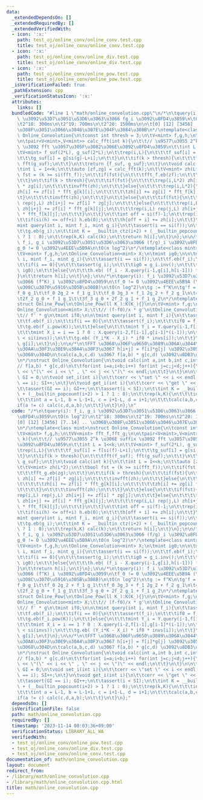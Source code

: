 ```yaml
---
data:
  _extendedDependsOn: []
  _extendedRequiredBy: []
  _extendedVerifiedWith:
  - icon: ':x:'
    path: test_oj/online_conv/online_conv.test.cpp
    title: test_oj/online_conv/online_conv.test.cpp
  - icon: ':x:'
    path: test_oj/online_conv/online_div.test.cpp
    title: test_oj/online_conv/online_div.test.cpp
  - icon: ':x:'
    path: test_oj/online_conv/online_pow.test.cpp
    title: test_oj/online_conv/online_pow.test.cpp
  _isVerificationFailed: true
  _pathExtension: cpp
  _verificationStatusIcon: ':x:'
  attributes:
    links: []
  bundledCode: "#line 1 \"math/online_convolution.cpp\"\n/*\n\tquery(i): f_i, g_i\
    \ \u3092\u53D7\u3051\u53D6\u3063\u3066 fg_i \u3092\u8FD4\u3059\n\tO(n log^2)\n\
    \t2^18: 300ms\n\t2^19: 700ms\n\t2^20: 1500ms\n\n\t[0] [12] [3456] [7..14] .. \u3068\
    \u308F\u3051\u3066\u3046\u307E\u304F\u3084\u308B\n*/\ntemplate<class mint>\nstruct\
    \ Online_Convolution{\n\tconst int thresh = 3;\n\tV<mint> f,g,h;\n\tVV<mint> fft_f,fft_g;\n\
    \n\tpair<V<mint>,V<mint>> calc_fft(int k){\n\t\t// \u9577\u3055 2^k \u306E suffix\
    \ \u3092 fft \u3057\u305F\u3082\u306E\u3092\u8FD4\u3059\n\t\tint L = 1<<k;\n\t\
    \tV<mint> f_suf(2*L), g_suf(2*L);\n\t\trep(i,L){\n\t\t\tf_suf[i] = f[si(f)-L+i];\n\
    \t\t\tg_suf[i] = g[si(g)-L+i];\n\t\t}\n\t\tif(k > thresh){\n\t\t\tfft(f_suf);\
    \ fft(g_suf);\n\t\t}\n\t\treturn {f_suf, g_suf};\n\t}\n\tvoid calc(int k){\n\t\
    \tint L = 1<<k;\n\t\tauto [zf,zg] = calc_fft(k);\n\t\tV<mint> zh(L*2);\n\t\tbool\
    \ fst = (k >= si(fft_f));\n\t\tif(fst){\n\t\t\tfft_f.eb(zf);\n\t\t\tfft_g.eb(zg);\n\
    \t\t}\n\t\tif(k > thresh){\n\t\t\tif(fst){\n\t\t\t\trep(i,L*2) zh[i] += zf[i]\
    \ * zg[i];\n\t\t\t\tinvfft(zh);\n\t\t\t}else{\n\t\t\t\trep(i,L*2){\n\t\t\t\t\t\
    zh[i] += zf[i] * fft_g[k][i];\n\t\t\t\t\tzh[i] += zg[i] * fft_f[k][i];\n\t\t\t\
    \t}\n\t\t\t\tinvfft(zh);\n\t\t\t}\n\t\t}else{\n\t\t\tif(fst){\n\t\t\t\trep(i,L)\
    \ rep(j,L) zh[i+j] += zf[i] * zg[j];\n\t\t\t}else{\n\t\t\t\trep(i,L) rep(j,L)\
    \ zh[i+j] += zf[i] * fft_g[k][j];\n\t\t\t\trep(i,L) rep(j,L) zh[i+j] += zg[i]\
    \ * fft_f[k][j];\n\t\t\t}\n\t\t}\n\t\tint off = si(f)-1;\n\t\trep(i,L*2-1){\n\t\
    \t\tif(si(h) <= off+i) h.eb(0);\n\t\t\th[off + i] += zh[i];\n\t\t}\n\t}\n\n\t\
    mint query(int i, mint f_i, mint g_i){\n\t\tassert(i == si(f));\n\t\tf.eb(f_i);\n\
    \t\tg.eb(g_i);\n\t\tint K = __builtin_ctz(i+2) + (__builtin_popcount(i+2) > 1\
    \ ? 1 : 0);\n\t\trep(k,K) calc(k);\n\t\treturn h[i];\n\t}\n};\n\n/*\n\tquery(i):\
    \ f_i, g_i \u3092\u53D7\u3051\u53D6\u3063\u3066 (f/g)_i \u3092\u8FD4\u3059\n\t\
    g_0 != 0 \u3092\u4EEE\u5B9A\n\tO(n log^2)\n*/\ntemplate<class mint>\nstruct Online_Division{\n\
    \tV<mint> f,g,h;\n\tOnline_Convolution<mint> X;\n\tmint ig0;\n\n\tmint query(int\
    \ i, mint f_i, mint g_i){\n\t\tassert(i == si(f));\n\t\tf.eb(f_i);\n\t\tg.eb(g_i);\n\
    \t\tif(i == 0){\n\t\t\tassert(g_i);\n\t\t\tig0 = g_i.inv();\n\t\t\th.eb(f_i *\
    \ ig0);\n\t\t}else{\n\t\t\th.eb( (f_i - X.query(i-1,g[i],h[i-1])) * ig0);\n\t\t\
    }\n\t\treturn h[i];\n\t}\n};\n\n/*\n\tquery(i): f_i \u3092\u53D7\u3051\u53D6\u3063\
    \u3066 (f^K)_i \u3092\u8FD4\u3059\n\tf_0 != 0 \u3092\u4EEE\u5B9A (\u9811\u5F35\
    \u308C\u3070\u5916\u305B\u308B)\n\tO(n log^2)\n\tg := f^K\n\tg'f = Kgf'\n\t\t\
    f_0 g_1\t\tf_0 2g_2 + f_1 g_1\t\tf_0 3g_3 + f_1 2g_2 + f_2 g_1\n\t= K(f_1 g_0\t\
    \t2f_2 g_0 + f_1 g_1\t\t3f_3 g_0 + 2f_2 g_1 + f_1 g_2\n*/\ntemplate<class mint>\n\
    struct Online_Pow{\n\tOnline_Pow(ll K_):K(K_){}\n\n\tV<mint> f,g;\n\tll K;\n\t\
    Online_Convolution<mint> X;\t\t// (f-f0)/x * g'\n\tOnline_Convolution<mint> Y;\t\
    \t// f' * g\n\tmint if0;\n\n\tmint query(int i, mint f_i){\n\t\tassert(i == si(f));\n\
    \t\tf.eb(f_i);\n\t\tif(i == 0){\n\t\t\tassert(f_i);\n\t\t\tif0 = f_i.inv();\n\t\
    \t\tg.eb(f_i.pow(K));\n\t\t}else{\n\t\t\tmint Y_i = Y.query(i-1,f[i]*i,g[i-1]);\n\
    \t\t\tmint X_i = i == 1 ? 0 : X.query(i-2,f[i-1],g[i-1]*(i-1));\n\t\t\tassert(i\
    \ < si(invs));\n\t\t\tg.eb( (Y_i*K - X_i) * if0 * invs[i]);\n\t\t}\n\t\treturn\
    \ g[i];\n\t}\n};\n\n/*\n\tFFT \u3068\u306F\u9650\u3089\u306A\u3044\u6642\u306B\
    \u30AA\u30F3\u30E9\u30A4\u30F3\u3067 h[i+j] = f[i]*g[j] \u3092\u3057\u305F\u3044\
    \u3068\u304D\n\tcalc(a,b,c,d) \u3067 f[a,b) * g[c,d) \u3092\u8DB3\u3057\u8FBC\u3080\
    \n*/\nstruct Online_Convolution{\n\tvoid calc(int a,int b,int c,int d){\n\t\t\
    // f[a,b) * g[c,d)\n\t\tfor(int i=a;i<b;i++) for(int j=c;j<d;j++){\n\t\t\tcerr\
    \ << \"(\" << i << \" , \" << j << \")\" << endl;\n\t\t}\n\t}\n\n\tint SI = 0,\
    \ GI = 0;\n\tvoid set_i(int i){\n\t\tcerr << \"set \" << i << endl;\n\t\tassert(SI\
    \ == i); SI++;\n\t}\n\tvoid get_i(int i){\n\t\tcerr << \"get \" << i << endl;\n\
    \t\tassert(GI == i); GI++;\n\t\tassert(i < SI);\n\t\tint K = __builtin_ctz(i+2)\
    \ + (__builtin_popcount(i+2) > 1 ? 1 : 0);\n\t\trep(k,K){\n\t\t\tint L = 1<<k;\n\
    \t\t\tint a = L-1, b = L-1+1, c = i+1-L, d = i+1;\n\t\t\tcalc(a,b,c,d);\n\t\t\t\
    if(a != c) calc(c,d,a,b);\n\t\t}\n\t}\n};\n"
  code: "/*\n\tquery(i): f_i, g_i \u3092\u53D7\u3051\u53D6\u3063\u3066 fg_i \u3092\
    \u8FD4\u3059\n\tO(n log^2)\n\t2^18: 300ms\n\t2^19: 700ms\n\t2^20: 1500ms\n\n\t\
    [0] [12] [3456] [7..14] .. \u3068\u308F\u3051\u3066\u3046\u307E\u304F\u3084\u308B\
    \n*/\ntemplate<class mint>\nstruct Online_Convolution{\n\tconst int thresh = 3;\n\
    \tV<mint> f,g,h;\n\tVV<mint> fft_f,fft_g;\n\n\tpair<V<mint>,V<mint>> calc_fft(int\
    \ k){\n\t\t// \u9577\u3055 2^k \u306E suffix \u3092 fft \u3057\u305F\u3082\u306E\
    \u3092\u8FD4\u3059\n\t\tint L = 1<<k;\n\t\tV<mint> f_suf(2*L), g_suf(2*L);\n\t\
    \trep(i,L){\n\t\t\tf_suf[i] = f[si(f)-L+i];\n\t\t\tg_suf[i] = g[si(g)-L+i];\n\t\
    \t}\n\t\tif(k > thresh){\n\t\t\tfft(f_suf); fft(g_suf);\n\t\t}\n\t\treturn {f_suf,\
    \ g_suf};\n\t}\n\tvoid calc(int k){\n\t\tint L = 1<<k;\n\t\tauto [zf,zg] = calc_fft(k);\n\
    \t\tV<mint> zh(L*2);\n\t\tbool fst = (k >= si(fft_f));\n\t\tif(fst){\n\t\t\tfft_f.eb(zf);\n\
    \t\t\tfft_g.eb(zg);\n\t\t}\n\t\tif(k > thresh){\n\t\t\tif(fst){\n\t\t\t\trep(i,L*2)\
    \ zh[i] += zf[i] * zg[i];\n\t\t\t\tinvfft(zh);\n\t\t\t}else{\n\t\t\t\trep(i,L*2){\n\
    \t\t\t\t\tzh[i] += zf[i] * fft_g[k][i];\n\t\t\t\t\tzh[i] += zg[i] * fft_f[k][i];\n\
    \t\t\t\t}\n\t\t\t\tinvfft(zh);\n\t\t\t}\n\t\t}else{\n\t\t\tif(fst){\n\t\t\t\t\
    rep(i,L) rep(j,L) zh[i+j] += zf[i] * zg[j];\n\t\t\t}else{\n\t\t\t\trep(i,L) rep(j,L)\
    \ zh[i+j] += zf[i] * fft_g[k][j];\n\t\t\t\trep(i,L) rep(j,L) zh[i+j] += zg[i]\
    \ * fft_f[k][j];\n\t\t\t}\n\t\t}\n\t\tint off = si(f)-1;\n\t\trep(i,L*2-1){\n\t\
    \t\tif(si(h) <= off+i) h.eb(0);\n\t\t\th[off + i] += zh[i];\n\t\t}\n\t}\n\n\t\
    mint query(int i, mint f_i, mint g_i){\n\t\tassert(i == si(f));\n\t\tf.eb(f_i);\n\
    \t\tg.eb(g_i);\n\t\tint K = __builtin_ctz(i+2) + (__builtin_popcount(i+2) > 1\
    \ ? 1 : 0);\n\t\trep(k,K) calc(k);\n\t\treturn h[i];\n\t}\n};\n\n/*\n\tquery(i):\
    \ f_i, g_i \u3092\u53D7\u3051\u53D6\u3063\u3066 (f/g)_i \u3092\u8FD4\u3059\n\t\
    g_0 != 0 \u3092\u4EEE\u5B9A\n\tO(n log^2)\n*/\ntemplate<class mint>\nstruct Online_Division{\n\
    \tV<mint> f,g,h;\n\tOnline_Convolution<mint> X;\n\tmint ig0;\n\n\tmint query(int\
    \ i, mint f_i, mint g_i){\n\t\tassert(i == si(f));\n\t\tf.eb(f_i);\n\t\tg.eb(g_i);\n\
    \t\tif(i == 0){\n\t\t\tassert(g_i);\n\t\t\tig0 = g_i.inv();\n\t\t\th.eb(f_i *\
    \ ig0);\n\t\t}else{\n\t\t\th.eb( (f_i - X.query(i-1,g[i],h[i-1])) * ig0);\n\t\t\
    }\n\t\treturn h[i];\n\t}\n};\n\n/*\n\tquery(i): f_i \u3092\u53D7\u3051\u53D6\u3063\
    \u3066 (f^K)_i \u3092\u8FD4\u3059\n\tf_0 != 0 \u3092\u4EEE\u5B9A (\u9811\u5F35\
    \u308C\u3070\u5916\u305B\u308B)\n\tO(n log^2)\n\tg := f^K\n\tg'f = Kgf'\n\t\t\
    f_0 g_1\t\tf_0 2g_2 + f_1 g_1\t\tf_0 3g_3 + f_1 2g_2 + f_2 g_1\n\t= K(f_1 g_0\t\
    \t2f_2 g_0 + f_1 g_1\t\t3f_3 g_0 + 2f_2 g_1 + f_1 g_2\n*/\ntemplate<class mint>\n\
    struct Online_Pow{\n\tOnline_Pow(ll K_):K(K_){}\n\n\tV<mint> f,g;\n\tll K;\n\t\
    Online_Convolution<mint> X;\t\t// (f-f0)/x * g'\n\tOnline_Convolution<mint> Y;\t\
    \t// f' * g\n\tmint if0;\n\n\tmint query(int i, mint f_i){\n\t\tassert(i == si(f));\n\
    \t\tf.eb(f_i);\n\t\tif(i == 0){\n\t\t\tassert(f_i);\n\t\t\tif0 = f_i.inv();\n\t\
    \t\tg.eb(f_i.pow(K));\n\t\t}else{\n\t\t\tmint Y_i = Y.query(i-1,f[i]*i,g[i-1]);\n\
    \t\t\tmint X_i = i == 1 ? 0 : X.query(i-2,f[i-1],g[i-1]*(i-1));\n\t\t\tassert(i\
    \ < si(invs));\n\t\t\tg.eb( (Y_i*K - X_i) * if0 * invs[i]);\n\t\t}\n\t\treturn\
    \ g[i];\n\t}\n};\n\n/*\n\tFFT \u3068\u306F\u9650\u3089\u306A\u3044\u6642\u306B\
    \u30AA\u30F3\u30E9\u30A4\u30F3\u3067 h[i+j] = f[i]*g[j] \u3092\u3057\u305F\u3044\
    \u3068\u304D\n\tcalc(a,b,c,d) \u3067 f[a,b) * g[c,d) \u3092\u8DB3\u3057\u8FBC\u3080\
    \n*/\nstruct Online_Convolution{\n\tvoid calc(int a,int b,int c,int d){\n\t\t\
    // f[a,b) * g[c,d)\n\t\tfor(int i=a;i<b;i++) for(int j=c;j<d;j++){\n\t\t\tcerr\
    \ << \"(\" << i << \" , \" << j << \")\" << endl;\n\t\t}\n\t}\n\n\tint SI = 0,\
    \ GI = 0;\n\tvoid set_i(int i){\n\t\tcerr << \"set \" << i << endl;\n\t\tassert(SI\
    \ == i); SI++;\n\t}\n\tvoid get_i(int i){\n\t\tcerr << \"get \" << i << endl;\n\
    \t\tassert(GI == i); GI++;\n\t\tassert(i < SI);\n\t\tint K = __builtin_ctz(i+2)\
    \ + (__builtin_popcount(i+2) > 1 ? 1 : 0);\n\t\trep(k,K){\n\t\t\tint L = 1<<k;\n\
    \t\t\tint a = L-1, b = L-1+1, c = i+1-L, d = i+1;\n\t\t\tcalc(a,b,c,d);\n\t\t\t\
    if(a != c) calc(c,d,a,b);\n\t\t}\n\t}\n};"
  dependsOn: []
  isVerificationFile: false
  path: math/online_convolution.cpp
  requiredBy: []
  timestamp: '2023-11-14 00:03:36+09:00'
  verificationStatus: LIBRARY_ALL_WA
  verifiedWith:
  - test_oj/online_conv/online_pow.test.cpp
  - test_oj/online_conv/online_div.test.cpp
  - test_oj/online_conv/online_conv.test.cpp
documentation_of: math/online_convolution.cpp
layout: document
redirect_from:
- /library/math/online_convolution.cpp
- /library/math/online_convolution.cpp.html
title: math/online_convolution.cpp
---
```

